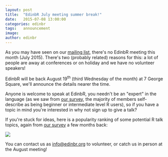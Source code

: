 ```yaml
---
layout: post
title:  "EdinbR July meeting summer break!"
date:   2015-07-08 13:00:00
categories: edinbr
tags:   announcement
image:
author: edinbr
---
```


As you may have seen on our [mailing list](https://groups.google.com/forum/#!forum/edinbr), there's no EdinbR meeting this month (July 2015). There's two (probably related) reasons for this: a lot of people are away at conferences or on holiday and we have no volunteer speakers!

EdinbR will be back August 19<sup>th</sup> (third Wednesday of the month) at 7 George Square, we'll announce the details nearer the time.

Anyone is welcome to speak at EdinbR, you needn't be an "expert" in the language (as we saw from [our survey](http://edinbr.org/edinbr/2015/03/25/edinbr-survey-results.html), the majority of members self-describe as being beginner or intermediate level R users), so if you have a topic in mind you're interested in why not sign up to give a talk?

If you're stuck for ideas, here is a popularity ranking of some potential R talk topics, again from [our survey](http://edinbr.org/edinbr/2015/03/25/edinbr-survey-results.html) a few months back:

<img src="{{ site.baseurl }}/assets/images/survey_6.png" />

You can contact us as [info@edinbr.org](mailto:info@edinbr.org) to volunteer, or catch us in person at the August meeting!
